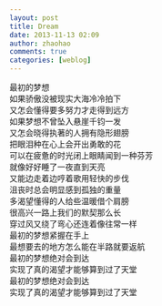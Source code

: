 ```yaml
---
layout: post
title: Dream
date: 2013-11-13 02:09
author: zhaohao
comments: true
categories: [weblog]
---
```

最初的梦想<br />
如果骄傲没被现实大海冷冷拍下<br />
又怎会懂得要多努力才走得到远方<br />
如果梦想不曾坠入悬崖千钧一发<br />
又怎会晓得执著的人拥有隐形翅膀<br />
把眼泪种在心上会开出勇敢的花<br />
可以在疲惫的时光闭上眼睛闻到一种芬芳<br />
就像好好睡了一夜直到天亮<br />
又能边走着边哼着歌用轻快的步伐<br />
沮丧时总会明显感到孤独的重量<br />
多渴望懂得的人给些温暖借个肩膀<br />
很高兴一路上我们的默契那么长<br />
穿过风又绕了弯心还连着像往常一样<br />
最初的梦想紧握在手上<br />
最想要去的地方怎么能在半路就要返航<br />
最初的梦想绝对会到达<br />
实现了真的渴望才能够算到过了天堂<br />
最初的梦想绝对会到达<br />
实现了真的渴望才能够算到过了天堂

